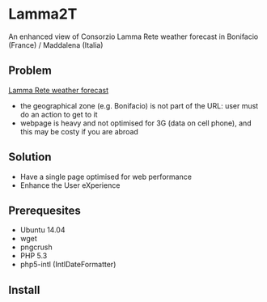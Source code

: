 # Lamma2T

 An enhanced view of Consorzio Lamma Rete weather forecast in Bonifacio (France) / Maddalena (Italia)

## Problem

[Lamma Rete weather forecast](http://www.lamma.rete.toscana.it/meteo/modelli/ventomare)

* the geographical zone (e.g. Bonifacio) is not part of the URL: user must do an action to get to it
* webpage is heavy and not optimised for 3G (data on cell phone), and this may be costy if you are abroad

## Solution

* Have a single page optimised for web performance
* Enhance the User eXperience

## Prerequesites

* Ubuntu 14.04
* wget
* pngcrush
* PHP 5.3
* php5-intl (IntlDateFormatter)

## Install
